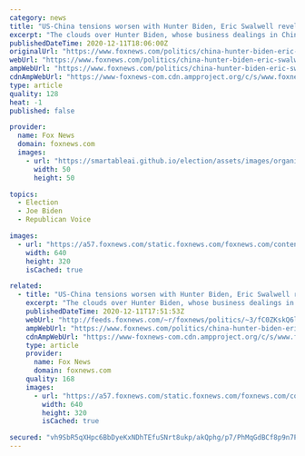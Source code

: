 ```yaml
---
category: news
title: "US-China tensions worsen with Hunter Biden, Eric Swalwell revelations: GOP lawmakers"
excerpt: "The clouds over Hunter Biden, whose business dealings in China were investigated by two GOP committee chairs in the Senate, and Rep. Eric Swalwell, D-Calif., raise fresh questions about how the United States will confront one of its top strategic foes in 2021 and beyond."
publishedDateTime: 2020-12-11T18:06:00Z
originalUrl: "https://www.foxnews.com/politics/china-hunter-biden-eric-swalwell-beirelationship-beijing"
webUrl: "https://www.foxnews.com/politics/china-hunter-biden-eric-swalwell-beirelationship-beijing"
ampWebUrl: "https://www.foxnews.com/politics/china-hunter-biden-eric-swalwell-beirelationship-beijing.amp"
cdnAmpWebUrl: "https://www-foxnews-com.cdn.ampproject.org/c/s/www.foxnews.com/politics/china-hunter-biden-eric-swalwell-beirelationship-beijing.amp"
type: article
quality: 128
heat: -1
published: false

provider:
  name: Fox News
  domain: foxnews.com
  images:
    - url: "https://smartableai.github.io/election/assets/images/organizations/foxnews.com-50x50.jpg"
      width: 50
      height: 50

topics:
  - Election
  - Joe Biden
  - Republican Voice

images:
  - url: "https://a57.foxnews.com/static.foxnews.com/foxnews.com/content/uploads/2020/12/640/320/Obama-biden-hunter-SAI-sharpen.jpg?ve=1&tl=1"
    width: 640
    height: 320
    isCached: true

related:
  - title: "US-China tensions worsen with Hunter Biden, Eric Swalwell revelations: GOP lawmakers"
    excerpt: "The clouds over Hunter Biden, whose business dealings in China were investigated by two GOP committee chairs in the Senate, and Rep. Eric Swalwell, D-Calif., raise fresh questions about how the United States will confront one of its top strategic foes in 2021 and beyond."
    publishedDateTime: 2020-12-11T17:51:53Z
    webUrl: "http://feeds.foxnews.com/~r/foxnews/politics/~3/fC0ZKskQ6lE/china-hunter-biden-eric-swalwell-beirelationship-beijing"
    ampWebUrl: "https://www.foxnews.com/politics/china-hunter-biden-eric-swalwell-beirelationship-beijing.amp"
    cdnAmpWebUrl: "https://www-foxnews-com.cdn.ampproject.org/c/s/www.foxnews.com/politics/china-hunter-biden-eric-swalwell-beirelationship-beijing.amp"
    type: article
    provider:
      name: Fox News
      domain: foxnews.com
    quality: 168
    images:
      - url: "https://a57.foxnews.com/static.foxnews.com/foxnews.com/content/uploads/2020/12/640/320/Obama-biden-hunter-SAI-sharpen.jpg?ve=1&tl=1"
        width: 640
        height: 320
        isCached: true

secured: "vh9SbR5qXHpc6BbDyeKxNDhTEfuSNrt8ukp/akQphg/p7/PhMqGdBCf8p9n7PGoRowNElRV9VpgKVH7kv5xYQ9kFgHnsXY3AHoVqqqGcL6K9PRv4wJoGJKO++GczNL6stT3j6FOI+APi5IWwynaUC6pzON1O13FHHKSTDn50dJicyNLNP/TqVIKW4yWAwsSvQHEZ4M767+MkuTZKh+YLb1sSVaSIG9rqNovxgDmS6NNTLUMedCEbSUPMrNX48wlhWQADMSVHteLuwNwiJ6uHN/y9apvMp/ipSFlIsRNMFQtidpM964pL64Xua80Y5zbdMxj/s+S/7WPfAh8t6RGuxrpXAu0zZjLSosxi3TP9Z6M=;NkMfoYw9dfP6nCjMUWysWA=="
---
```


